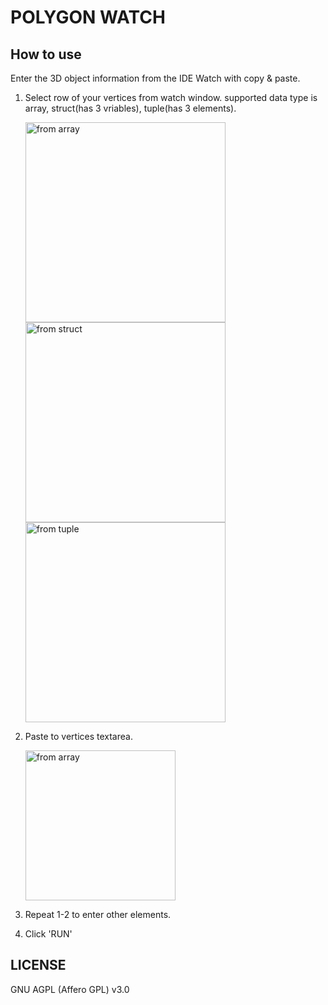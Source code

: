 # POLYGON WATCH

## How to use

Enter the 3D object information from the IDE Watch with copy & paste.
 
1. Select row of your vertices from watch window. supported data type is array, struct(has 3 vriables), tuple(has 3 elements).

    <img src="https://github.com/kim-wooseok/polygonwatch/blob/master/desc/vs_watch_array.png?raw=true" alt="from array" title="from array" width="320px">

    <img src="https://github.com/kim-wooseok/polygonwatch/blob/master/desc/vs_watch_struct.png?raw=true" alt="from struct" title="from struct" width="320px">

    <img src="https://github.com/kim-wooseok/polygonwatch/blob/master/desc/vs_watch_tuple.png?raw=true" alt="from tuple" title="from tuple" width="320px">

2. Paste to vertices textarea.
 
    <img src="https://github.com/kim-wooseok/polygonwatch/blob/master/desc/textarea_vertices.png?raw=true" alt="from array" title="to textarea" width="240px">

3. Repeat 1-2 to enter other elements.

4. Click 'RUN'

## LICENSE
GNU AGPL (Affero GPL) v3.0